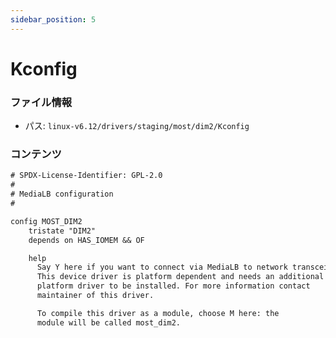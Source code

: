 ```yaml
---
sidebar_position: 5
---
```

# Kconfig

### ファイル情報

- パス: `linux-v6.12/drivers/staging/most/dim2/Kconfig`

### コンテンツ

```txt
# SPDX-License-Identifier: GPL-2.0
#
# MediaLB configuration
#

config MOST_DIM2
	tristate "DIM2"
	depends on HAS_IOMEM && OF

	help
	  Say Y here if you want to connect via MediaLB to network transceiver.
	  This device driver is platform dependent and needs an additional
	  platform driver to be installed. For more information contact
	  maintainer of this driver.

	  To compile this driver as a module, choose M here: the
	  module will be called most_dim2.

```
